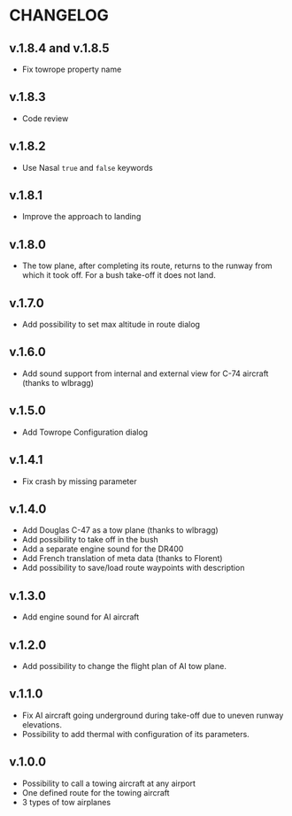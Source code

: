# CHANGELOG

## v.1.8.4 and v.1.8.5

- Fix towrope property name

## v.1.8.3

- Code review

## v.1.8.2

- Use Nasal `true` and `false` keywords

## v.1.8.1

- Improve the approach to landing

## v.1.8.0

- The tow plane, after completing its route, returns to the runway from which it took off. For a bush take-off it does not land.

## v.1.7.0

- Add possibility to set max altitude in route dialog

## v.1.6.0

- Add sound support from internal and external view for C-74 aircraft (thanks to wlbragg)

## v.1.5.0

- Add Towrope Configuration dialog

## v.1.4.1

- Fix crash by missing parameter

## v.1.4.0

- Add Douglas C-47 as a tow plane (thanks to wlbragg)
- Add possibility to take off in the bush
- Add a separate engine sound for the DR400
- Add French translation of meta data (thanks to Florent)
- Add possibility to save/load route waypoints with description

## v.1.3.0

- Add engine sound for AI aircraft

## v.1.2.0

- Add possibility to change the flight plan of AI tow plane.

## v.1.1.0

- Fix AI aircraft going underground during take-off due to uneven runway elevations.
- Possibility to add thermal with configuration of its parameters.

## v.1.0.0

- Possibility to call a towing aircraft at any airport
- One defined route for the towing aircraft
- 3 types of tow airplanes
